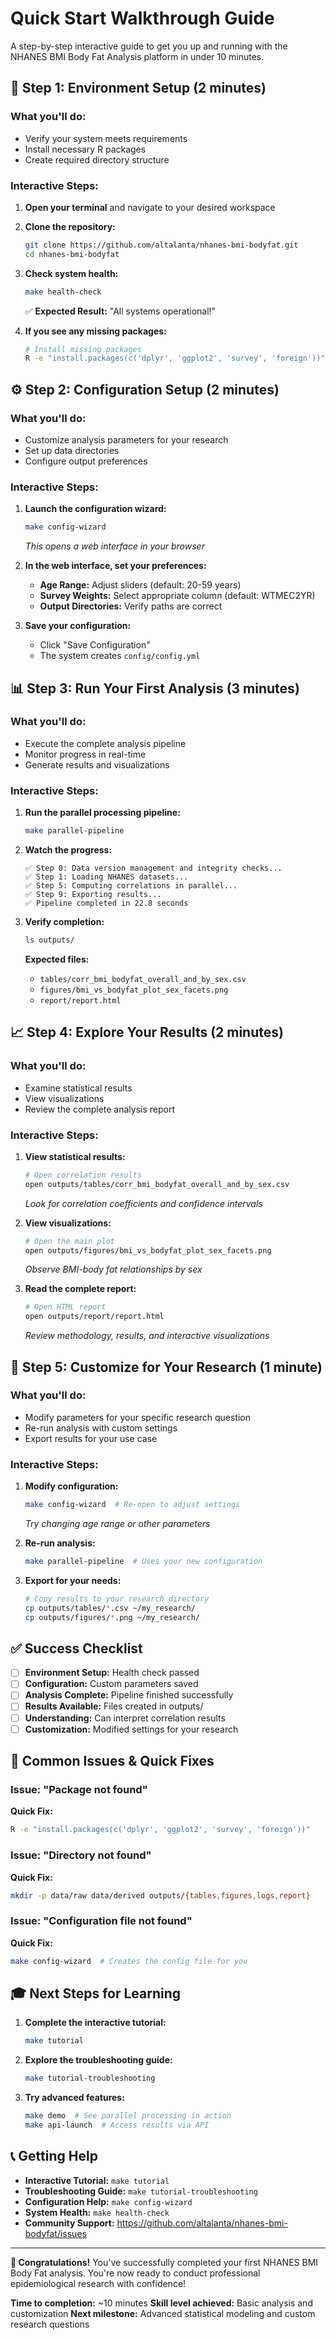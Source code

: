# Quick Start Walkthrough Guide

A step-by-step interactive guide to get you up and running with the NHANES BMI Body Fat Analysis platform in under 10 minutes.

## 🚀 Step 1: Environment Setup (2 minutes)

### What you'll do:
- Verify your system meets requirements
- Install necessary R packages
- Create required directory structure

### Interactive Steps:

1. **Open your terminal** and navigate to your desired workspace
2. **Clone the repository:**
   ```bash
   git clone https://github.com/altalanta/nhanes-bmi-bodyfat.git
   cd nhanes-bmi-bodyfat
   ```

3. **Check system health:**
   ```bash
   make health-check
   ```
   ✅ **Expected Result:** "All systems operational!"

4. **If you see any missing packages:**
   ```bash
   # Install missing packages
   R -e "install.packages(c('dplyr', 'ggplot2', 'survey', 'foreign'))"
   ```

## ⚙️ Step 2: Configuration Setup (2 minutes)

### What you'll do:
- Customize analysis parameters for your research
- Set up data directories
- Configure output preferences

### Interactive Steps:

1. **Launch the configuration wizard:**
   ```bash
   make config-wizard
   ```
   *This opens a web interface in your browser*

2. **In the web interface, set your preferences:**
   - **Age Range:** Adjust sliders (default: 20-59 years)
   - **Survey Weights:** Select appropriate column (default: WTMEC2YR)
   - **Output Directories:** Verify paths are correct

3. **Save your configuration:**
   - Click "Save Configuration"
   - The system creates `config/config.yml`

## 📊 Step 3: Run Your First Analysis (3 minutes)

### What you'll do:
- Execute the complete analysis pipeline
- Monitor progress in real-time
- Generate results and visualizations

### Interactive Steps:

1. **Run the parallel processing pipeline:**
   ```bash
   make parallel-pipeline
   ```

2. **Watch the progress:**
   ```
   ✅ Step 0: Data version management and integrity checks...
   ✅ Step 1: Loading NHANES datasets...
   ✅ Step 5: Computing correlations in parallel...
   ✅ Step 9: Exporting results...
   ✅ Pipeline completed in 22.8 seconds
   ```

3. **Verify completion:**
   ```bash
   ls outputs/
   ```
   **Expected files:**
   - `tables/corr_bmi_bodyfat_overall_and_by_sex.csv`
   - `figures/bmi_vs_bodyfat_plot_sex_facets.png`
   - `report/report.html`

## 📈 Step 4: Explore Your Results (2 minutes)

### What you'll do:
- Examine statistical results
- View visualizations
- Review the complete analysis report

### Interactive Steps:

1. **View statistical results:**
   ```bash
   # Open correlation results
   open outputs/tables/corr_bmi_bodyfat_overall_and_by_sex.csv
   ```
   *Look for correlation coefficients and confidence intervals*

2. **View visualizations:**
   ```bash
   # Open the main plot
   open outputs/figures/bmi_vs_bodyfat_plot_sex_facets.png
   ```
   *Observe BMI-body fat relationships by sex*

3. **Read the complete report:**
   ```bash
   # Open HTML report
   open outputs/report/report.html
   ```
   *Review methodology, results, and interactive visualizations*

## 🎯 Step 5: Customize for Your Research (1 minute)

### What you'll do:
- Modify parameters for your specific research question
- Re-run analysis with custom settings
- Export results for your use case

### Interactive Steps:

1. **Modify configuration:**
   ```bash
   make config-wizard  # Re-open to adjust settings
   ```
   *Try changing age range or other parameters*

2. **Re-run analysis:**
   ```bash
   make parallel-pipeline  # Uses your new configuration
   ```

3. **Export for your needs:**
   ```bash
   # Copy results to your research directory
   cp outputs/tables/*.csv ~/my_research/
   cp outputs/figures/*.png ~/my_research/
   ```

## ✅ Success Checklist

- [ ] **Environment Setup:** Health check passed
- [ ] **Configuration:** Custom parameters saved
- [ ] **Analysis Complete:** Pipeline finished successfully
- [ ] **Results Available:** Files created in outputs/
- [ ] **Understanding:** Can interpret correlation results
- [ ] **Customization:** Modified settings for your research

## 🚨 Common Issues & Quick Fixes

### Issue: "Package not found"
**Quick Fix:**
```bash
R -e "install.packages(c('dplyr', 'ggplot2', 'survey', 'foreign'))"
```

### Issue: "Directory not found"
**Quick Fix:**
```bash
mkdir -p data/raw data/derived outputs/{tables,figures,logs,report}
```

### Issue: "Configuration file not found"
**Quick Fix:**
```bash
make config-wizard  # Creates the config file for you
```

## 🎓 Next Steps for Learning

1. **Complete the interactive tutorial:**
   ```bash
   make tutorial
   ```

2. **Explore the troubleshooting guide:**
   ```bash
   make tutorial-troubleshooting
   ```

3. **Try advanced features:**
   ```bash
   make demo  # See parallel processing in action
   make api-launch  # Access results via API
   ```

## 📞 Getting Help

- **Interactive Tutorial:** `make tutorial`
- **Troubleshooting Guide:** `make tutorial-troubleshooting`
- **Configuration Help:** `make config-wizard`
- **System Health:** `make health-check`
- **Community Support:** https://github.com/altalanta/nhanes-bmi-bodyfat/issues

---

**🎉 Congratulations!** You've successfully completed your first NHANES BMI Body Fat analysis. You're now ready to conduct professional epidemiological research with confidence!

**Time to completion:** ~10 minutes
**Skill level achieved:** Basic analysis and customization
**Next milestone:** Advanced statistical modeling and custom research questions







